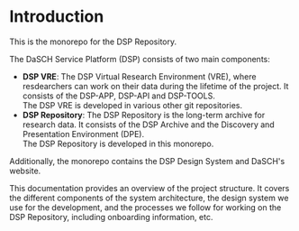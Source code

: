 # Introduction

This is the monorepo for the DSP Repository.

The DaSCH Service Platform (DSP) consists of two main components:
- **DSP VRE**: The DSP Virtual Research Environment (VRE), 
  where resdearchers can work on their data during the lifetime of the project.
  It consists of the DSP-APP, DSP-API and DSP-TOOLS.  
  The DSP VRE is developed in various other git repositories.
- **DSP Repository**: The DSP Repository is the long-term archive for research data.
  It consists of the DSP Archive and the Discovery and Presentation Environment (DPE).  
  The DSP Repository is developed in this monorepo.

Additionally, the monorepo contains the DSP Design System and DaSCH's website.

<!-- TODO: Add architecture diagram here -->

This documentation provides an overview of the project structure.
It covers the different components of the system architecture,
the design system we use for the development,
and the processes we follow for working on the DSP Repository,
including onboarding information, etc.
